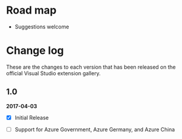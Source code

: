 # Road map

* Suggestions welcome


# Change log

These are the changes to each version that has been released
on the official Visual Studio extension gallery.

## 1.0

**2017-04-03**

- [x] Initial Release
- [ ] Support for Azure Government, Azure Germany, and Azure China

  